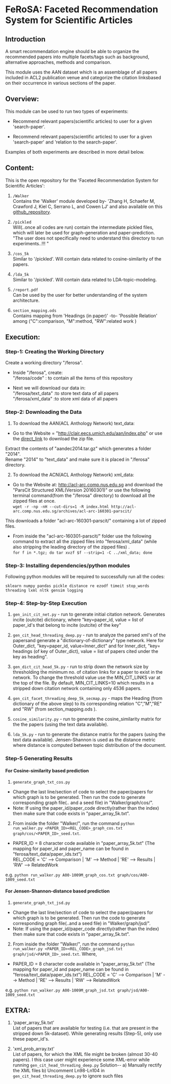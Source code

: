 # FeRoSA: Faceted Recommendation System for Scientific Articles

## Introduction

A​ ​smart​ ​recommendation​ ​engine​ ​should​ ​be​ ​able​ ​to​ ​organize​ ​the​ ​recommended papers​ ​into​ ​multiple​ ​facets/tags​ ​such​ ​as​ ​background,​ ​alternative​ ​approaches, methods​ ​and​ ​comparison. 

This module uses​ ​the​ ​AAN​ ​dataset​ ​which​ ​is​ ​an​ ​assemblage​ ​of​ ​all​ ​papers​ ​included​ ​in ACL2​ ​publication​ ​venue​ ​and​ ​categorize​ ​the​ ​citation​ ​links​ ​based​ ​on​ ​their occurrence​ ​in​ ​various​ ​sections​ ​of​ ​the​ ​paper. 


## Overview:

This module can be used to run two types of experiments:

- Recommend relevant papers(scientific articles) to user for a given 'search-paper'.

- Recommend relevant papers(scientific articles) to user for a given 'search-paper' and 'relation to the search-paper'.

Examples of both experiments are described in more detail below.

## Content:

This is the open repository for the 'Faceted Recommendation System for Scientific Articles':

1) `/Walker`<br>
Contains the 'Walker' module developed by- 'Zhang H, Schaefer M, Crawford J, Kiel C, Serrano L, and Cowen LJ' and also available on this <a href="https://github.com/TuftsBCB/Walker">github_repository</a>.<br>
 
2) `/pickled`<br>
Will(..once all codes are run) contain the intermediate pickled files, which will later be used for graph-generation and paper-prediction. "The user does not specifically need to understand this directory to run experiments..!!! "

3) `/cos_5k`<br>
Similar to '/pickled'. Will contain data related to cosine-similarity of the papers. 

4) `/lda_5k`<br>
Similar to '/pickled'. Will contain data related to LDA-topic-modeling.

5) `/report.pdf`<br>
Can be used by the user for better understanding of the system architecture.

6) `section_mapping.ods`<br>
Contains mapping from 'Headings (in paper)' -to- 'Possible Relation' among ("C":comparison, "M":method, "RW":related work )


## Execution:

### Step-1: Creating the Working Directory
Create a working directory "/ferosa".
- Inside "/ferosa", create:<br>
 "/ferosa/code" : to contain all the items of this repository

- Next we will download our data in:<br>
 "/ferosa/text_data" :to store text data of all papers<br>
 "/ferosa/xml_data" :to store xml data of all papers


### Step-2: Downloading the Data
1) To download the AAN(ACL Anthology Network) text_data:<br>

- Go to the Website = "http://clair.eecs.umich.edu/aan/index.php" or use the <a href="http://clair.eecs.umich.edu/aan/downloads/aandec2014.tar.gz">direct_link</a> to download the zip file.<br>

Extract the contents of "aandec2014.tar.gz" which generates a folder "2014".<br>
Rename "2014" to "text_data" and make sure it is placed in "/ferosa" directory.


2) To download the ACN(ACL Anthology Network) xml_data:

- Go to the Website at: http://acl-arc.comp.nus.edu.sg and download the "ParsCit Structured XML(Version 20160301)" or use the following terminal command(from the "/ferosa" directory) to download all the zipped files at once.<br>
`wget -r -np -nH --cut-dirs=1 -R index.html http://acl-arc.comp.nus.edu.sg/archives/acl-arc-160301-parscit/` <br>

This downloads a folder "acl-arc-160301-parscit/" containing a lot of zipped files.

- From inside the "acl-arc-160301-parscit/" folder use the following command to extract all the zipped files into "ferosa/xml_data" (while also stripping the leading directory of the zipped files) .<br>
`for f in *.tgz; do tar xvzf $f --strip=1 -C ../xml_data; done ` 

### Step-3: Installing dependencies/python modules
Following python modules will be required to successfully run all the codes: 

`sklearn numpy pandas pickle distance re ezodf timeit stop_words threading lxml nltk gensim logging`

### Step-4: Step-by-Step Execution

1) `gen_init_cit_net.py` - run to generate initial citation network. Generates incite (outcite) dictionary, where "key=paper_id, value = list of paper_id's that belong to incite (outcite) of the key"

2) `gen_cit_head_threading_deep.py` - run to analyze the parsed xml's of the papersand generate a "dictionary-of-dictionary" type network. Here for Outer_dict, "key=paper_id, value=Inner_dict" and for Inner_dict, "key= headings (of key of Outer_dict), value = list of papers cited under the key as heading".

3) `gen_dict_cit_head_5k.py` - run to strip down the network size by thresholding the minimum no. of citation links for a paper to exist in the network. To change the threshold value use the MIN_CIT_LINKS var at the top of the file. By default, MIN_CIT_LINKS=10 which results in a stripped down citation network containing only 4536 papers. 

4) `gen_cit_facet_threading_deep_5k_secmap.py` - maps the Heading (from dictionary of the above step) to its corresponding relation "C","M","RE" and "RW" (from section_mapping.ods ).

5) `cosine_similarity.py` - run to generate the cosine_similarity matrix for the the papers (using the text data available). 

6) `lda_5k.py` - run to generate the distance matrix for the papers (using the text data available). Jensen-Shannon is used as the distance metric where distance is computed between topic distribution of the document.

### Step-5 Generating Results

#### For Cosine-similarity based prediction
1) `generate_graph_txt_cos.py` 
- Change the last line/section of code to select the paper/papers for which graph is to be generated. Then run the code to generate corresponding graph file(.. and a seed file) in "Walker/graph/cos/".
- Note: If using the paper_id/paper_code directly(rather than the index) then make sure that code exists in "paper_array_5k.txt".

2) From inside the folder "Walker/", run the command `python run_walker.py <PAPER_ID><REL_CODE>_graph_cos.txt graph/cos/<PAPER_ID>_seed.txt`.
 
- PAPER_ID = 8 character code available in "paper_array_5k.txt" (The mapping for paper_id and paper_name can be found in "ferosa/text_data/paper_ids.txt")<br>
REL_CODE = 'C' --> Comparison | 'M' --> Method | 'RE' --> Results | 'RW' --> RelatedWork

e.g.  `python run_walker.py A00-1009M_graph_cos.txt graph/cos/A00-1009_seed.txt`

#### For Jensen-Shannon-distance based prediction
1) `generate_graph_txt_jsd.py` 
- Change the last line/section of code to select the paper/papers for which graph is to be generated. Then run the code to generate corresponding graph file(..and a seed file) in "Walker/graph/jsd/". 
- Note: If using the paper_id/paper_code directly(rather than the index) then make sure that code exists in "paper_array_5k.txt".

2) From inside the folder "Walker/", run the command `python run_walker.py <PAPER_ID><REL_CODE>_graph_jsd.txt graph/jsd/<PAPER_ID>_seed.txt`.
Where, 
- PAPER_ID = 8 character code available in "paper_array_5k.txt" (The mapping for paper_id and paper_name can be found in "ferosa/text_data/paper_ids.txt")
REL_CODE = 'C' --> Comparison | 'M' --> Method | 'RE' --> Results | 'RW' --> RelatedWork

e.g.  `python run_walker.py A00-1009M_graph_jsd.txt graph/jsd/A00-1009_seed.txt`

## EXTRA:
1) 'paper_array_5k.txt'<br>
List of papers that are available for testing (i.e. that are present in the stripped down 5k-dataset). While generating results (Step-5), only use these paper_id's.

2) 'xml_prob_array.txt'<br>
List of papers, for which the XML file might be broken (almost 30-40 papers). I this case user might experience some XML-error while running `gen_cit_head_threading_deep.py`
Solution-- 
           a) Manually rectify the XML files
           b) Uncomment Ln98-Ln104 in `gen_cit_head_threading_deep.py` to ignore such files



